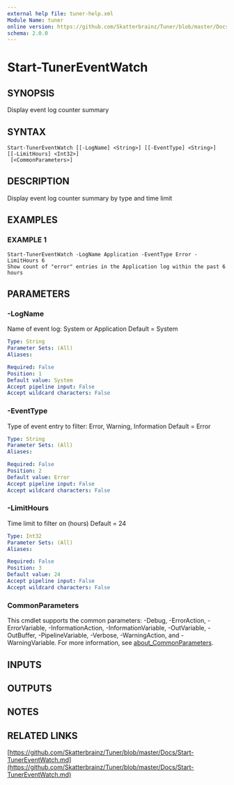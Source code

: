 ```yaml
---
external help file: tuner-help.xml
Module Name: tuner
online version: https://github.com/Skatterbrainz/Tuner/blob/master/Docs/Start-TunerEventWatch.md
schema: 2.0.0
---
```


# Start-TunerEventWatch

## SYNOPSIS
Display event log counter summary

## SYNTAX

```
Start-TunerEventWatch [[-LogName] <String>] [[-EventType] <String>] [[-LimitHours] <Int32>]
 [<CommonParameters>]
```

## DESCRIPTION
Display event log counter summary by type and time limit

## EXAMPLES

### EXAMPLE 1
```
Start-TunerEventWatch -LogName Application -EventType Error -LimitHours 6
Show count of "error" entries in the Application log within the past 6 hours
```

## PARAMETERS

### -LogName
Name of event log: System or Application
Default = System

```yaml
Type: String
Parameter Sets: (All)
Aliases:

Required: False
Position: 1
Default value: System
Accept pipeline input: False
Accept wildcard characters: False
```

### -EventType
Type of event entry to filter: Error, Warning, Information
Default = Error

```yaml
Type: String
Parameter Sets: (All)
Aliases:

Required: False
Position: 2
Default value: Error
Accept pipeline input: False
Accept wildcard characters: False
```

### -LimitHours
Time limit to filter on (hours)
Default = 24

```yaml
Type: Int32
Parameter Sets: (All)
Aliases:

Required: False
Position: 3
Default value: 24
Accept pipeline input: False
Accept wildcard characters: False
```

### CommonParameters
This cmdlet supports the common parameters: -Debug, -ErrorAction, -ErrorVariable, -InformationAction, -InformationVariable, -OutVariable, -OutBuffer, -PipelineVariable, -Verbose, -WarningAction, and -WarningVariable. For more information, see [about_CommonParameters](http://go.microsoft.com/fwlink/?LinkID=113216).

## INPUTS

## OUTPUTS

## NOTES

## RELATED LINKS

[https://github.com/Skatterbrainz/Tuner/blob/master/Docs/Start-TunerEventWatch.md](https://github.com/Skatterbrainz/Tuner/blob/master/Docs/Start-TunerEventWatch.md)

